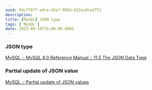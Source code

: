 ```yaml
---
uuid: 94c77077-edce-45e7-9954-022acdca1752
description: 
title: [MySQL] JSON type
tags: [ MySQL ]
date: 2023-09-29T15:00:00.000Z
---
```









### JSON type

[MySQL :: MySQL 8.0 Reference Manual :: 11.5 The JSON Data Type](https://dev.mysql.com/doc/refman/8.0/en/json.html#json-partial-updates)

### Partial update  of JSON value

[MySQL :: Partial update of JSON values](https://dev.mysql.com/blog-archive/partial-update-of-json-values/)